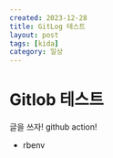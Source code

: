 ```yaml
---
created: 2023-12-28
title: GitLog 테스트
layout: post
tags: [kida]
category: 일상
---
```


# Gitlob 테스트
글을 쓰자! github action!
- rbenv 
